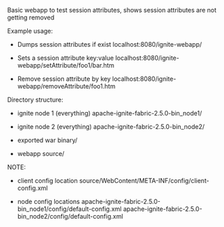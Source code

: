 Basic webapp to test session attributes, shows session attributes are not getting removed

Example usage:

- Dumps session attributes if exist
localhost:8080/ignite-webapp/

- Sets a session attribute key:value
localhost:8080/ignite-webapp/setAttribute/foo1/bar.htm

- Remove session attribute by key
localhost:8080/ignite-webapp/removeAttribute/foo1.htm

Directory structure:
- ignite node 1 (everything) 
apache-ignite-fabric-2.5.0-bin_node1/

- ignite node 2 (everything)
apache-ignite-fabric-2.5.0-bin_node2/

- exported war
binary/

- webapp
source/


NOTE:

- client config location
source/WebContent/META-INF/config/client-config.xml

- node config locations
apache-ignite-fabric-2.5.0-bin_node1/config/default-config.xml
apache-ignite-fabric-2.5.0-bin_node2/config/default-config.xml
